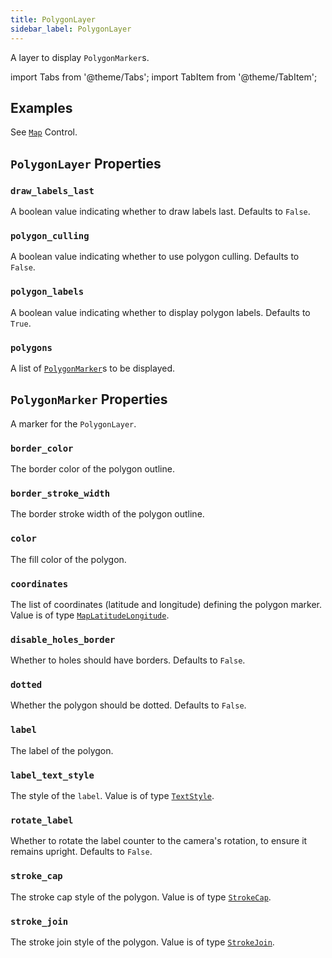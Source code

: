 ```yaml
---
title: PolygonLayer
sidebar_label: PolygonLayer
---
```


A layer to display `PolygonMarker`s.

import Tabs from '@theme/Tabs';
import TabItem from '@theme/TabItem';

## Examples

See [`Map`](/docs/controls/map) Control.

## `PolygonLayer` Properties

### `draw_labels_last`

A boolean value indicating whether to draw labels last. Defaults to `False`.

### `polygon_culling`

A boolean value indicating whether to use polygon culling. Defaults to `False`.

### `polygon_labels`

A boolean value indicating whether to display polygon labels. Defaults to `True`.

### `polygons`

A list of [`PolygonMarker`](#polygonmarker-properties)s to be displayed.

## `PolygonMarker` Properties

A marker for the `PolygonLayer`.

### `border_color`

The border color of the polygon outline.

### `border_stroke_width`

The border stroke width of the polygon outline.

### `color`

The fill color of the polygon.

### `coordinates`

The list of coordinates (latitude and longitude) defining the polygon marker. Value is of type [`MapLatitudeLongitude`](/docs/reference/types/maplatitudelongitude).

### `disable_holes_border`

Whether to holes should have borders. Defaults to `False`.

### `dotted`

Whether the polygon should be dotted. Defaults to `False`.

### `label`

The label of the polygon.

### `label_text_style`

The style of the `label`. Value is of type [`TextStyle`](/docs/reference/types/textstyle).

### `rotate_label`

Whether to rotate the label counter to the camera's rotation, to ensure it remains upright. Defaults to `False`.

### `stroke_cap`

The stroke cap style of the polygon. Value is of type [`StrokeCap`](/docs/reference/types/strokecap).

### `stroke_join`

The stroke join style of the polygon. Value is of type [`StrokeJoin`](/docs/reference/types/strokejoin).
